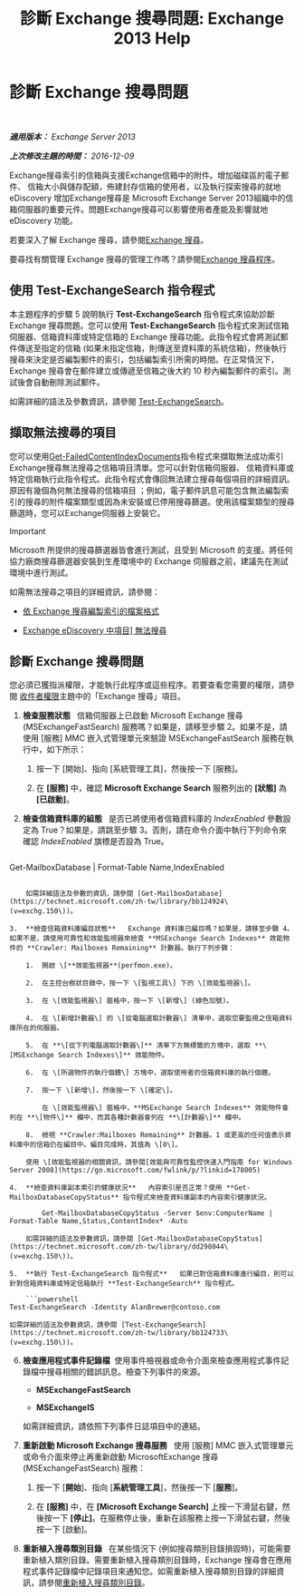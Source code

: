 ﻿---
title: '診斷 Exchange 搜尋問題: Exchange 2013 Help'
TOCTitle: 診斷 Exchange 搜尋問題
ms:assetid: 8cfa26f4-ccf0-42dd-8570-67018188b4e8
ms:mtpsurl: https://technet.microsoft.com/zh-tw/library/Bb123701(v=EXCHG.150)
ms:contentKeyID: 52062571
ms.date: 05/21/2018
mtps_version: v=EXCHG.150
ms.translationtype: MT
---

# 診斷 Exchange 搜尋問題

 

_**適用版本：** Exchange Server 2013_

_**上次修改主題的時間：** 2016-12-09_

Exchange搜尋索引的信箱與支援Exchange信箱中的附件。增加磁碟區的電子郵件、 信箱大小與儲存配額，佈建封存信箱的使用者，以及執行探索搜尋的就地 eDiscovery 增加Exchange搜尋是 Microsoft Exchange Server 2013組織中的信箱伺服器的重要元件。問題Exchange搜尋可以影響使用者產能及影響就地 eDiscovery 功能。

若要深入了解 Exchange 搜尋，請參閱[Exchange 搜尋](exchange-search-exchange-2013-help.md)。

要尋找有關管理 Exchange 搜尋的管理工作嗎？請參閱[Exchange 搜尋程序](exchange-search-procedures-exchange-2013-help.md)。

## 使用 Test-ExchangeSearch 指令程式

本主題程序的步驟 5 說明執行 **Test-ExchangeSearch** 指令程式來協助診斷 Exchange 搜尋問題。您可以使用 **Test-ExchangeSearch** 指令程式來測試信箱伺服器、信箱資料庫或特定信箱的 Exchange 搜尋功能。此指令程式會將測試郵件傳送至指定的信箱 (如果未指定信箱，則傳送至資料庫的系統信箱)，然後執行搜尋來決定是否編製郵件的索引，包括編製索引所需的時間。在正常情況下，Exchange 搜尋會在郵件建立或傳遞至信箱之後大約 10 秒內編製郵件的索引。測試後會自動刪除測試郵件。

如需詳細的語法及參數資訊，請參閱 [Test-ExchangeSearch](https://technet.microsoft.com/zh-tw/library/bb124733\(v=exchg.150\))。

## 擷取無法搜尋的項目

您可以使用[Get-FailedContentIndexDocuments](https://technet.microsoft.com/zh-tw/library/dd351154\(v=exchg.150\))指令程式來擷取無法成功索引Exchange搜尋無法搜尋之信箱項目清單。您可以針對信箱伺服器、 信箱資料庫或特定信箱執行此指令程式。此指令程式會傳回無法建立搜尋每個項目的詳細資訊。原因有幾個為何無法搜尋的信箱項目 ；例如，電子郵件訊息可能包含無法編製索引的搜尋的附件檔案類型或因為未安裝或已停用搜尋篩選。使用該檔案類型的搜尋篩選時，您可以Exchange伺服器上安裝它。


> [!IMPORTANT]  
> Microsoft 所提供的搜尋篩選器皆會進行測試，且受到 Microsoft 的支援。將任何協力廠商搜尋篩選器安裝到生產環境中的 Exchange 伺服器之前，建議先在測試環境中進行測試。




如需無法搜尋之項目的詳細資訊，請參閱：

  - [依 Exchange 搜尋編製索引的檔案格式](file-formats-indexed-by-exchange-search-exchange-2013-help.md)

  - [Exchange eDiscovery 中項目\] 無法搜尋](unsearchable-items-in-exchange-ediscovery-exchange-2013-help.md)

## 診斷 Exchange 搜尋問題

您必須已獲指派權限，才能執行此程序或這些程序。若要查看您需要的權限，請參閱 [收件者權限](recipients-permissions-exchange-2013-help.md)主題中的「Exchange 搜尋」項目。

1.  **檢查服務狀態**   信箱伺服器上已啟動 Microsoft Exchange 搜尋 (MSExchangeFastSearch) 服務嗎？如果是，請移至步驟 2。如果不是，請使用 \[服務\] MMC 嵌入式管理單元來驗證 MSExchangeFastSearch 服務在執行中，如下所示：
    
    1.  按一下 \[開始\]、指向 \[系統管理工具\]，然後按一下 \[服務\]。
    
    2.  在 **\[服務\]** 中，確認 **Microsoft Exchange Search** 服務列出的 **\[狀態\]** 為 **\[已啟動\]**。

2.  **檢查信箱資料庫的組態**   是否已將使用者信箱資料庫的 *IndexEnabled* 參數設定為 True？如果是，請跳至步驟 3。否則，請在命令介面中執行下列命令來確認 *IndexEnabled* 旗標是否設為 True。
    
    ```powershell
Get-MailboxDatabase | Format-Table Name,IndexEnabled
```
    
    如需詳細語法及參數的資訊，請參閱 [Get-MailboxDatabase](https://technet.microsoft.com/zh-tw/library/bb124924\(v=exchg.150\))。

3.  **檢查信箱資料庫編目狀態**   Exchange 資料庫已編目嗎？如果是，請移至步驟 4。如果不是，請使用可靠性和效能監視器來檢查 **MSExchange Search Indexes** 效能物件的 **Crawler: Mailboxes Remaining** 計數器。執行下列步驟：
    
    1.  開啟 \[**效能監視器**(perfmon.exe)。
    
    2.  在主控台樹狀目錄中，按一下 \[監視工具\] 下的 \[效能監視器\]。
    
    3.  在 \[效能監視器\] 窗格中，按一下 \[新增\] (綠色加號)。
    
    4.  在 \[新增計數器\] 的 \[從電腦選取計數器\] 清單中，選取您要監視之信箱資料庫所在的伺服器。
    
    5.  在 **\[從下列電腦選取計數器\]** 清單下方無標籤的方塊中，選取 **\[MSExchange Search Indexes\]** 效能物件。
    
    6.  在 \[所選物件的執行個體\] 方塊中，選取使用者的信箱資料庫的執行個體。
    
    7.  按一下 \[新增\]，然後按一下 \[確定\]。
        
        在 \[效能監視器\] 窗格中，**MSExchange Search Indexes** 效能物件會列在 **\[物件\]** 欄中，而其各種計數器會列在 **\[計數器\]** 欄中。
    
    8.  檢視 **Crawler:Mailboxes Remaining** 計數器。1 或更高的任何值表示資料庫中的信箱仍在編目中。編目完成時，其值為 \[0\]。
    
    使用 \[效能監視器的相關資訊，請參閱[效能與可靠性監控快速入門指南 for Windows Server 2008](https://go.microsoft.com/fwlink/p/?linkid=178005)

4.  **檢查資料庫副本索引的健康狀況**   內容索引是否正常？使用 **Get-MailboxDatabaseCopyStatus** 指令程式來檢查資料庫副本的內容索引健康狀況。
    
        Get-MailboxDatabaseCopyStatus -Server $env:ComputerName | Format-Table Name,Status,ContentIndex* -Auto
    
    如需詳細的語法及參數資訊，請參閱 [Get-MailboxDatabaseCopyStatus](https://technet.microsoft.com/zh-tw/library/dd298044\(v=exchg.150\))。

5.  **執行 Test-ExchangeSearch 指令程式**   如果已對信箱資料庫進行編目，則可以針對信箱資料庫或特定信箱執行 **Test-ExchangeSearch** 指令程式。
    
    ```powershell
Test-ExchangeSearch -Identity AlanBrewer@contoso.com
```
    
    如需詳細的語法及參數資訊，請參閱 [Test-ExchangeSearch](https://technet.microsoft.com/zh-tw/library/bb124733\(v=exchg.150\))。

6.  **檢查應用程式事件記錄檔**  使用事件檢視器或命令介面來檢查應用程式事件記錄檔中搜尋相關的錯誤訊息。檢查下列事件的來源。
    
      - **MSExchangeFastSearch**
    
      - **MSExchangeIS**
    
    如需詳細資訊，請依照下列事件日誌項目中的連結。

7.  **重新啟動 Microsoft Exchange 搜尋服務**   使用 \[服務\] MMC 嵌入式管理單元或命令介面來停止再重新啟動 MicrosoftExchange 搜尋 (MSExchangeFastSearch) 服務：
    
    1.  按一下 \[**開始**\]、指向 \[**系統管理工具**\]，然後按一下 \[**服務**\]。
    
    2.  在 **\[服務\]** 中，在 **\[Microsoft Exchange Search\]** 上按一下滑鼠右鍵，然後按一下 **\[停止\]**。在服務停止後，重新在該服務上按一下滑鼠右鍵，然後按一下 \[啟動\]。

8.  **重新植入搜尋類別目錄**   在某些情況下 (例如搜尋類別目錄損毀時)，可能需要重新植入類別目錄。需要重新植入搜尋類別目錄時，Exchange 搜尋會在應用程式事件記錄檔中記錄項目來通知您。如需重新植入搜尋類別目錄的詳細資訊，請參閱[重新植入搜尋類別目錄](reseed-the-search-catalog-exchange-2013-help.md)。

